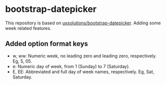 # bootstrap-datepicker

This repository is based on [uxsolutions/bootstrap-datepicker](https://github.com/uxsolutions/bootstrap-datepicker). Adding some week related features.

## Added option format keys

* w, ww: Numeric week, no leading zero and leading zero, respectively. Eg, 5, 05.
* e: Numeric day of week, from 1 (Sunday) to 7 (Saturday).
* E, EE: Abbreviated and full day of week names, respectively. Eg, Sat, Saturday.
